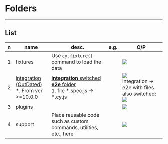 # Folders

---

## List
|n|name|desc.|e.g.|O/P|
|-|----|-----|----|---|
|1|fixtures|Use `cy.fixture()` command to load the data||<img src="https://i.imgur.com/vF3Go2v.png">|
|2|<ins>integration (OutDated)</ins><br/>*. From ver >=10.0.0|<ins>**integration** switched **e2e** folder</ins><br/>1. file *.spec.js -> *.cy.js||<img src="https://i.imgur.com/nODIlYq.png"><br/>integration -> e2e with files also switched:<br/><img src="https://i.imgur.com/sRZS7f7.png">|
|3|plugins|||<img src="https://i.imgur.com/jUSsdSz.png">|
|4|support|Place reusable code such as custom commands, utilities, etc., here||<img src="https://i.imgur.com/M5cGPyO.png">|
